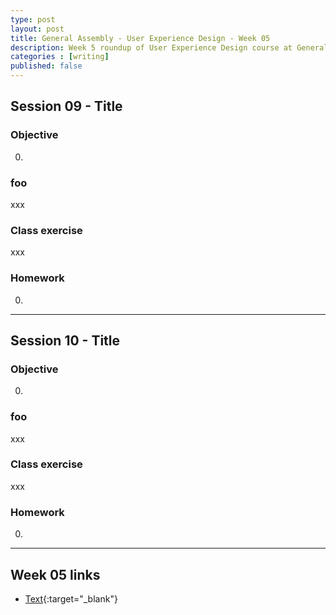 ```yaml
---
type: post
layout: post
title: General Assembly - User Experience Design - Week 05
description: Week 5 roundup of User Experience Design course at General Assembly, London.
categories : [writing]
published: false
---
```


## Session 09 - Title

### Objective

0. 

### foo

xxx

### Class exercise

xxx

### Homework

0. 

---

## Session 10 - Title

### Objective

0. 

### foo

xxx

### Class exercise

xxx

### Homework

0. 

---

## Week 05 links

* [Text](url){:target="_blank"}
